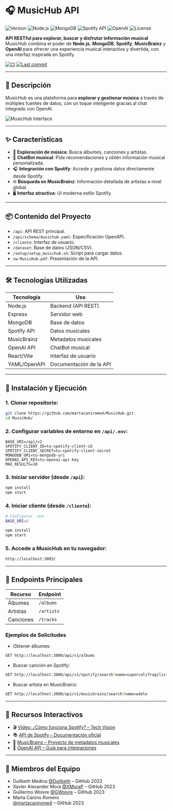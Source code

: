 # 🎧 MusicHub API

![Version](https://img.shields.io/badge/version-2.0.0-yellow)
![Node.js](https://img.shields.io/badge/Node.js-v14%2B-green)
![MongoDB](https://img.shields.io/badge/Database-MongoDB-brightgreen)
![Spotify API](https://img.shields.io/badge/API-Spotify-blue)
![OpenAI](https://img.shields.io/badge/OpenAI-ChatBot-purple)
![License](https://img.shields.io/badge/license-MIT-lightgrey)

**API RESTful para explorar, buscar y disfrutar información musical**  
MusicHub combina el poder de **Node.js**, **MongoDB**, **Spotify**, **MusicBrainz** y **OpenAI** para ofrecer una experiencia musical interactiva y divertida, con una interfaz inspirada en Spotify.

[![CI](![License](https://img.shields.io/badge/license-MIT-lightgrey)branch=main)](https://github.com/martacanirome4/MusicHub/actions)
[![Last commit](https://img.shields.io/github/last-commit/martacanirome4/MusicHub)](https://github.com/martacanirome4/MusicHub/commits/main)

---

## 🎼 Descripción

MusicHub es una plataforma para **explorar y gestionar música** a través de múltiples fuentes de datos, con un toque inteligente gracias al chat integrado con OpenAI.

![MusicHub Interface](https://github.com/martacanirome4/MusicHub/assets/50625677/ebb53804-fa18-4419-bf0a-666e50f657a9)

---

## ✨ Características

- 🎵 **Exploración de música**: Busca álbumes, canciones y artistas.
- 💬 **ChatBot musical**: Pide recomendaciones y obtén información musical personalizada.
- 🎧 **Integración con Spotify**: Accede y gestiona datos directamente desde Spotify.
- 🌐 **Búsqueda en MusicBrainz**: Información detallada de artistas a nivel global.
- 🖥️ **Interfaz atractiva**: UI moderna estilo Spotify.

---

## 📦 Contenido del Proyecto

- `/api`: API REST principal.
- `/api/schema/musichub.yaml`: Especificación OpenAPI.
- `/cliente`: Interfaz de usuario.
- `/dataset`: Base de datos (JSON/CSV).
- `/setup/setup_musichub.sh`: Script para cargar datos.
- `sw-MusicHub.pdf`: Presentación de la API.

---

## 🛠️ Tecnologías Utilizadas

| Tecnología     | Uso                               |
|----------------|-----------------------------------|
| Node.js        | Backend (API REST)                |
| Express        | Servidor web                      |
| MongoDB        | Base de datos                     |
| Spotify API    | Datos musicales                   |
| MusicBrainz    | Metadatos musicales               |
| OpenAI API     | ChatBot musical                   |
| React/Vite     | Interfaz de usuario               |
| YAML/OpenAPI   | Documentación de la API           |

---

## 🚀 Instalación y Ejecución

### 1. Clonar repositorio:
```bash
git clone https://github.com/martacanirome4/MusicHub.git
cd MusicHub/
```

### 2. Configurar variables de entorno en `/api/.env`:
```env
BASE_URI=/api/v1
SPOTIFY_CLIENT_ID=tu-spotify-client-id
SPOTIFY_CLIENT_SECRET=tu-spotify-client-secret
MONGODB_URI=tu-mongodb-uri
OPENAI_API_KEY=tu-openai-api-key
MAX_RESULTS=10
```

### 3. Iniciar servidor (desde `/api`):
```bash
npm install
npm start
```

### 4. Iniciar cliente (desde `/cliente`):
```bash
# Configurar .env
BASE_URI=/

npm install
npm start
```

### 5. Accede a MusicHub en tu navegador:
```bash
http://localhost:3003/
```

---

## 🧩 Endpoints Principales

| Recurso     | Endpoint                                |
|-------------|-----------------------------------------|
| Álbumes     | `/albums`                               |
| Artistas    | `/artists`                              |
| Canciones   | `/tracks`                               |

### Ejemplos de Solicitudes

- Obtener álbumes:
```bash
GET http://localhost:3000/api/v1/albums
```
- Buscar canción en Spotify:
```bash
GET http://localhost:3000/api/v1/spotify/search?name=supercalifragilisticexpialidocious
```
- Buscar artista en MusicBrainz:
```bash
GET http://localhost:3000/api/v1/musicbrainz/search?name=adele
```

---

## 🎥 Recursos Interactivos

- 🎬 [Video: ¿Cómo funciona Spotify? – Tech Vision](https://www.youtube.com/watch?v=7Jr3e3bv5nQ)
- 📚 [API de Spotify – Documentación oficial](https://developer.spotify.com/documentation/web-api)
- 🎵 [MusicBrainz – Proyecto de metadatos musicales](https://musicbrainz.org/)
- 🤖 [OpenAI API – Guía para integraciones](https://platform.openai.com/docs/guides/gpt)

---

## 👥 Miembros del Equipo

- Dulibeth Medina
[@Dulibeth](https://github.com/Dulibeth) – GitHub 2023
- Xavier Alexander Mora
[@XMoraP](https://github.com/XMoraP) – GitHub 2023
- Guillermo Woivre
[@GWoivre](https://github.com/GWoivre) – GitHub 2023
- Marta Canino Romero  
[@martacanirome4](https://github.com/martacanirome4) – GitHub 2023

